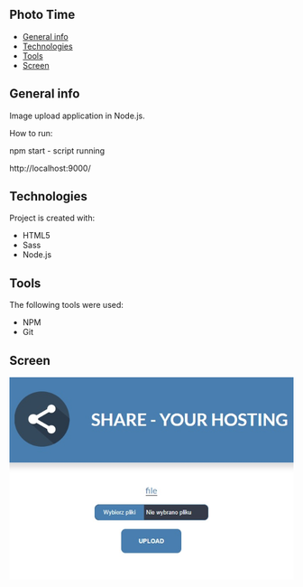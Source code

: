 ## Photo Time
* [General info](#general-info)
* [Technologies](#technologies)
* [Tools](#tools)
* [Screen](#screen)

## General info
Image upload application in Node.js.

How to run:

npm start - script running

http://localhost:9000/

## Technologies
Project is created with:
* HTML5
* Sass
* Node.js

## Tools
The following tools were used:
* NPM
* Git

## Screen 
![Screen](https://github.com/TomaszOlejniczak/ImageUploader/blob/master/images/ImageUploader.jpg)
